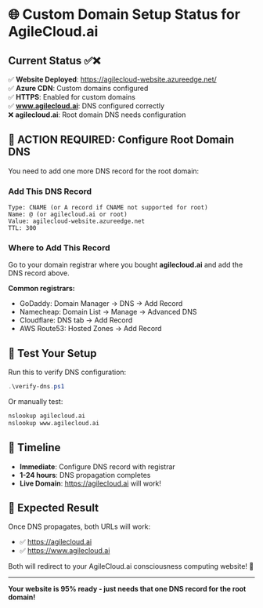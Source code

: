 # 🌐 Custom Domain Setup Status for AgileCloud.ai

## Current Status ✅❌

✅ **Website Deployed**: https://agilecloud-website.azureedge.net/  
✅ **Azure CDN**: Custom domains configured  
✅ **HTTPS**: Enabled for custom domains  
✅ **www.agilecloud.ai**: DNS configured correctly  
❌ **agilecloud.ai**: Root domain DNS needs configuration  

## 🚨 ACTION REQUIRED: Configure Root Domain DNS

You need to add one more DNS record for the root domain:

### Add This DNS Record
```
Type: CNAME (or A record if CNAME not supported for root)
Name: @ (or agilecloud.ai or root)
Value: agilecloud-website.azureedge.net
TTL: 300
```

### Where to Add This Record
Go to your domain registrar where you bought **agilecloud.ai** and add the DNS record above.

**Common registrars:**
- GoDaddy: Domain Manager → DNS → Add Record
- Namecheap: Domain List → Manage → Advanced DNS
- Cloudflare: DNS tab → Add Record
- AWS Route53: Hosted Zones → Add Record

## 🧪 Test Your Setup

Run this to verify DNS configuration:
```powershell
.\verify-dns.ps1
```

Or manually test:
```bash
nslookup agilecloud.ai
nslookup www.agilecloud.ai
```

## 📅 Timeline

- **Immediate**: Configure DNS record with registrar  
- **1-24 hours**: DNS propagation completes  
- **Live Domain**: https://agilecloud.ai will work!  

## 🎯 Expected Result

Once DNS propagates, both URLs will work:
- ✅ https://agilecloud.ai
- ✅ https://www.agilecloud.ai

Both will redirect to your AgileCloud.ai consciousness computing website! 🚀

---
**Your website is 95% ready - just needs that one DNS record for the root domain!**
